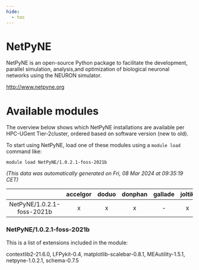 ```yaml
---
hide:
  - toc
---
```


NetPyNE
=======


NetPyNE is an open-source Python package to facilitate the development, parallel simulation, analysis,and optimization of biological neuronal networks using the NEURON simulator.

http://www.netpyne.org
# Available modules


The overview below shows which NetPyNE installations are available per HPC-UGent Tier-2cluster, ordered based on software version (new to old).

To start using NetPyNE, load one of these modules using a `module load` command like:

```shell
module load NetPyNE/1.0.2.1-foss-2021b
```

*(This data was automatically generated on Fri, 08 Mar 2024 at 09:35:19 CET)*  

| |accelgor|doduo|donphan|gallade|joltik|skitty|
| :---: | :---: | :---: | :---: | :---: | :---: | :---: |
|NetPyNE/1.0.2.1-foss-2021b|x|x|x|-|x|x|


### NetPyNE/1.0.2.1-foss-2021b

This is a list of extensions included in the module:

contextlib2-21.6.0, LFPykit-0.4, matplotlib-scalebar-0.8.1, MEAutility-1.5.1, netpyne-1.0.2.1, schema-0.7.5
